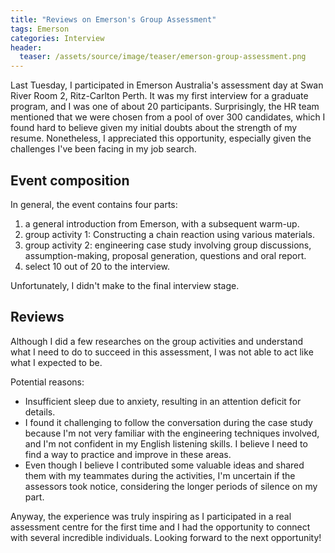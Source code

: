 ```yaml
---
title: "Reviews on Emerson's Group Assessment"
tags: Emerson
categories: Interview
header:
  teaser: /assets/source/image/teaser/emerson-group-assessment.png
---
```


Last Tuesday, I participated in Emerson Australia's assessment day at Swan River Room 2, Ritz-Carlton Perth. 
It was my first interview for a graduate program, and I was one of about 20 participants. 
Surprisingly, the HR team mentioned that we were chosen from a pool of over 300 candidates, 
which I found hard to believe given my initial doubts about the strength of my resume. Nonetheless, 
I appreciated this opportunity, especially given the challenges I've been facing in my job search.

## Event composition

In general, the event contains four parts:
1. a general introduction from Emerson, with a subsequent warm-up.
2. group activity 1: Constructing a chain reaction using various materials.
3. group activity 2: engineering case study involving group discussions, assumption-making, proposal generation, questions and oral report.
4. select 10 out of 20 to the interview.

Unfortunately, I didn't make to the final interview stage.

## Reviews

Although I did a few researches on the group activities and understand what I need to do to succeed in this assessment, 
I was not able to act like what I expected to be. 

Potential reasons:
 - Insufficient sleep due to anxiety, resulting in an attention deficit for details.
 - I found it challenging to follow the conversation during the case study because I'm not very familiar with the engineering techniques involved, and I'm not confident in my English listening skills. I believe I need to find a way to practice and improve in these areas.
 - Even though I believe I contributed some valuable ideas and shared them with my teammates during the activities, I'm uncertain if the assessors took notice, considering the longer periods of silence on my part.


Anyway, the experience was truly inspiring as I participated in a real assessment centre for the first time and I had the opportunity to connect with several incredible individuals. 
Looking forward to the next opportunity!